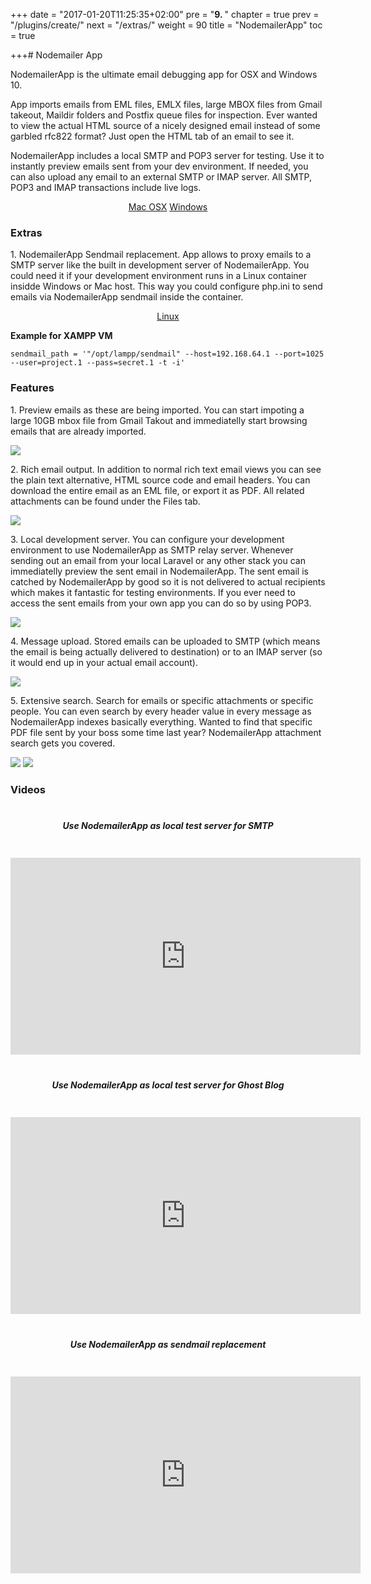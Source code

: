 +++
date = "2017-01-20T11:25:35+02:00"
pre = "<b>9. </b>"
chapter = true
prev = "/plugins/create/"
next = "/extras/"
weight = 90
title = "NodemailerApp"
toc = true

+++# Nodemailer App

NodemailerApp is the ultimate email debugging app for OSX and Windows 10.

App imports emails from EML files, EMLX files, large MBOX files from Gmail takeout, Maildir folders and Postfix queue files for inspection. Ever wanted to view the actual HTML source of a nicely designed email instead of some garbled rfc822 format? Just open the HTML tab of an email to see it.

NodemailerApp includes a local SMTP and POP3 server for testing. Use it to instantly preview emails sent from your dev environment. If needed, you can also upload any email to an external SMTP or IMAP server. All SMTP, POP3 and IMAP transactions include live logs.

<div style="text-align: center"><a href="https://downloads.nodemailer.com/download/osx" target="_blank" class="btn btn-default"><i class="fas fa-download"></i> Mac OSX</a> <a href="https://downloads.nodemailer.com/download/win32" target="_blank" class="btn btn-default"><i class="fas fa-download"></i> Windows</a></div>

### Extras

1\. NodemailerApp Sendmail replacement. App allows to proxy emails to a SMTP server like the built in development server of NodemailerApp. You could need it if your development environment runs in a Linux container insidde Windows or Mac host. This way you could configure php.ini to send emails via NodemailerApp sendmail inside the container.

<div style="text-align: center"><a href="https://nodemailer.com/sendmail.tar.gz" target="_blank" class="btn btn-default"><i class="fas fa-download"></i> Linux</a></div>

**Example for XAMPP VM**

```
sendmail_path = '"/opt/lampp/sendmail" --host=192.168.64.1 --port=1025 --user=project.1 --pass=secret.1 -t -i'
```

### Features

1\. Preview emails as these are being imported. You can start impoting a large 10GB mbox file from Gmail Takout and immediatelly start browsing emails that are already imported.

![](/screenshots/img01.png)

2\. Rich email output. In addition to normal rich text email views you can see the plain text alternative, HTML source code and email headers. You can download the entire email as an EML file, or export it as PDF. All related attachments can be found under the Files tab.

![](/screenshots/img02.png)

3\. Local development server. You can configure your development environment to use NodemailerApp as SMTP relay server. Whenever sending out an email from your local Laravel or any other stack you can immediatelly preview the sent email in NodemailerApp. The sent email is catched by NodemailerApp by good so it is not delivered to actual recipients which makes it fantastic for testing environments. If you ever need to access the sent emails from your own app you can do so by using POP3.

![](/screenshots/img03.png)

4\. Message upload. Stored emails can be uploaded to SMTP (which means the email is being actually delivered to destination) or to an IMAP server (so it would end up in your actual email account).

![](/screenshots/img04.png)

5\. Extensive search. Search for emails or specific attachments or specific people. You can even search by every header value in every message as NodemailerApp indexes basically everything. Wanted to find that specific PDF file sent by your boss some time last year? NodemailerApp attachment search gets you covered.

![](/screenshots/img06.png)
![](/screenshots/img05.png)

### Videos

##### <div style="text-align: center; padding: 20px 0;">Use NodemailerApp as local test server for SMTP</div>

<div style="text-align: center"><iframe width="560" height="315" src="https://www.youtube.com/embed/ETUmG3B-jOw" frameborder="0" allow="accelerometer; autoplay; encrypted-media; gyroscope; picture-in-picture" allowfullscreen></iframe></div>

##### <div style="text-align: center; padding: 20px 0;" id="ghost">Use NodemailerApp as local test server for Ghost Blog</div>

<div style="text-align: center"><iframe width="560" height="315" src="https://www.youtube.com/embed/6uQJcbmZwc0" frameborder="0" allow="accelerometer; autoplay; encrypted-media; gyroscope; picture-in-picture" allowfullscreen></iframe></div>

##### <div style="text-align: center; padding: 20px 0;" id="ghost">Use NodemailerApp as sendmail replacement</div>

<div style="text-align: center"><iframe width="560" height="315" src="https://www.youtube.com/embed/cYfdUqd_Vbs" frameborder="0" allow="accelerometer; autoplay; encrypted-media; gyroscope; picture-in-picture" allowfullscreen></iframe></div>
